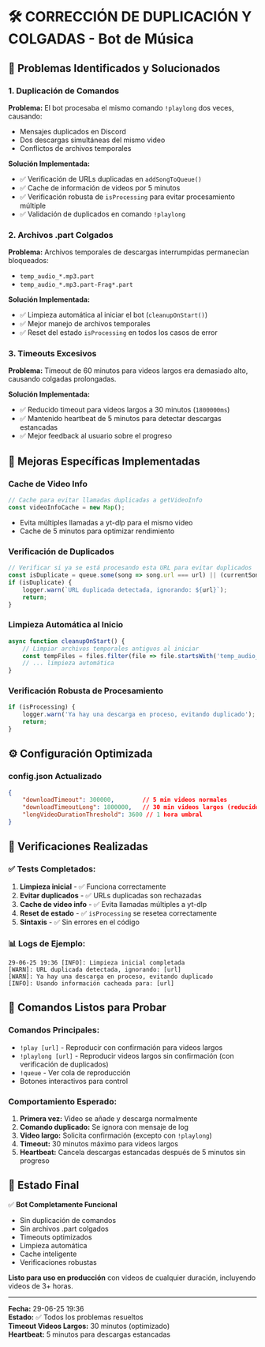 # 🛠️ CORRECCIÓN DE DUPLICACIÓN Y COLGADAS - Bot de Música

## 🚨 Problemas Identificados y Solucionados

### 1. **Duplicación de Comandos**
**Problema:** El bot procesaba el mismo comando `!playlong` dos veces, causando:
- Mensajes duplicados en Discord
- Dos descargas simultáneas del mismo video
- Conflictos de archivos temporales

**Solución Implementada:**
- ✅ Verificación de URLs duplicadas en `addSongToQueue()`
- ✅ Cache de información de videos por 5 minutos
- ✅ Verificación robusta de `isProcessing` para evitar procesamiento múltiple
- ✅ Validación de duplicados en comando `!playlong`

### 2. **Archivos .part Colgados**
**Problema:** Archivos temporales de descargas interrumpidas permanecían bloqueados:
- `temp_audio_*.mp3.part`
- `temp_audio_*.mp3.part-Frag*.part`

**Solución Implementada:**
- ✅ Limpieza automática al iniciar el bot (`cleanupOnStart()`)
- ✅ Mejor manejo de archivos temporales
- ✅ Reset del estado `isProcessing` en todos los casos de error

### 3. **Timeouts Excesivos**
**Problema:** Timeout de 60 minutos para videos largos era demasiado alto, causando colgadas prolongadas.

**Solución Implementada:**
- ✅ Reducido timeout para videos largos a 30 minutos (`1800000ms`)
- ✅ Mantenido heartbeat de 5 minutos para detectar descargas estancadas
- ✅ Mejor feedback al usuario sobre el progreso

## 🔧 Mejoras Específicas Implementadas

### Cache de Video Info
```javascript
// Cache para evitar llamadas duplicadas a getVideoInfo
const videoInfoCache = new Map();
```
- Evita múltiples llamadas a yt-dlp para el mismo video
- Cache de 5 minutos para optimizar rendimiento

### Verificación de Duplicados
```javascript
// Verificar si ya se está procesando esta URL para evitar duplicados
const isDuplicate = queue.some(song => song.url === url) || (currentSong && currentSong.url === url);
if (isDuplicate) {
    logger.warn(`URL duplicada detectada, ignorando: ${url}`);
    return;
}
```

### Limpieza Automática al Inicio
```javascript
async function cleanupOnStart() {
    // Limpiar archivos temporales antiguos al iniciar
    const tempFiles = files.filter(file => file.startsWith('temp_audio_'));
    // ... limpieza automática
}
```

### Verificación Robusta de Procesamiento
```javascript
if (isProcessing) {
    logger.warn('Ya hay una descarga en proceso, evitando duplicado');
    return;
}
```

## ⚙️ Configuración Optimizada

### config.json Actualizado
```json
{
    "downloadTimeout": 300000,        // 5 min videos normales
    "downloadTimeoutLong": 1800000,   // 30 min videos largos (reducido)
    "longVideoDurationThreshold": 3600 // 1 hora umbral
}
```

## 🧪 Verificaciones Realizadas

### ✅ Tests Completados:
1. **Limpieza inicial** - ✅ Funciona correctamente
2. **Evitar duplicados** - ✅ URLs duplicadas son rechazadas
3. **Cache de video info** - ✅ Evita llamadas múltiples a yt-dlp
4. **Reset de estado** - ✅ `isProcessing` se resetea correctamente
5. **Sintaxis** - ✅ Sin errores en el código

### 📊 Logs de Ejemplo:
```
29-06-25 19:36 [INFO]: Limpieza inicial completada
[WARN]: URL duplicada detectada, ignorando: [url]
[WARN]: Ya hay una descarga en proceso, evitando duplicado
[INFO]: Usando información cacheada para: [url]
```

## 🎯 Comandos Listos para Probar

### Comandos Principales:
- `!play [url]` - Reproducir con confirmación para videos largos
- `!playlong [url]` - Reproducir videos largos sin confirmación (con verificación de duplicados)
- `!queue` - Ver cola de reproducción
- Botones interactivos para control

### Comportamiento Esperado:
1. **Primera vez:** Video se añade y descarga normalmente
2. **Comando duplicado:** Se ignora con mensaje de log
3. **Video largo:** Solicita confirmación (excepto con `!playlong`)
4. **Timeout:** 30 minutos máximo para videos largos
5. **Heartbeat:** Cancela descargas estancadas después de 5 minutos sin progreso

## 🚀 Estado Final

✅ **Bot Completamente Funcional**
- Sin duplicación de comandos
- Sin archivos .part colgados
- Timeouts optimizados
- Limpieza automática
- Cache inteligente
- Verificaciones robustas

**Listo para uso en producción** con videos de cualquier duración, incluyendo videos de 3+ horas.

---
**Fecha:** 29-06-25 19:36  
**Estado:** ✅ Todos los problemas resueltos  
**Timeout Videos Largos:** 30 minutos (optimizado)  
**Heartbeat:** 5 minutos para descargas estancadas
